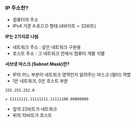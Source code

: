 
### IP 주소란?

- 컴퓨터의 주소
- IPv4 기준 A.B.C.D 형태 (4바이트 = 32비트)

**IP는 2가지로 나뉨**

- 네트워크 주소 : 같은 네트워크 구분용
- 호스트 주소 : 그 네트워크 안에서 컴퓨터 개별 식별

**서브넷 마스크 (Subnet Mask)란?** 

- IP의 어느 부분이 네트워크 영역인지 알려주는 마스크 (필터) 역할
- 1은 네트워크, 0은 호스트 부분

```
255.255.252.0

= 11111111.11111111.11111100.00000000

```

- 앞의 22비트가 네트워크
- 뒤의 10비트가 호스트
